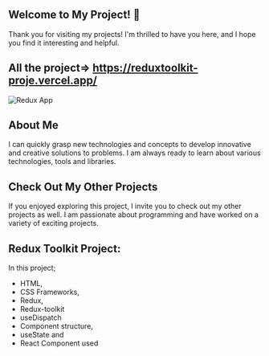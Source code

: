 ## Welcome to My Project!  👋
Thank you for visiting my projects! I'm thrilled to have you here, and I hope you find it interesting and helpful.

## All the project=> https://reduxtoolkit-proje.vercel.app/
![Redux App](https://github.com/Tolga-Ozd/Tolga-Ozd/assets/44951399/a3088129-2f43-4dd3-8e28-c871906a5dcc)

## About Me
I can quickly grasp new technologies and concepts to develop innovative and creative solutions to problems. I am always ready to learn about various technologies, tools and libraries.

## Check Out My Other Projects 
If you enjoyed exploring this project, I invite you to check out my other projects as well. I am passionate about programming and have worked on a variety of exciting projects.

##	Redux Toolkit Project: 

In this project; <br>
- HTML, <br>
- CSS Frameworks, <br>
- Redux,
- Redux-toolkit
- useDispatch  <br>
- Component structure,  <br>
- useState and <br>
- React Component used <br>

